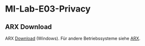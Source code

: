 # MI-Lab-E03-Privacy

## ARX Download
ARX [Download](https://arx.deidentifier.org/?ddownload=2136) (Windows). Für andere Betriebssysteme siehe [ARX](https://arx.deidentifier.org/downloads/).


